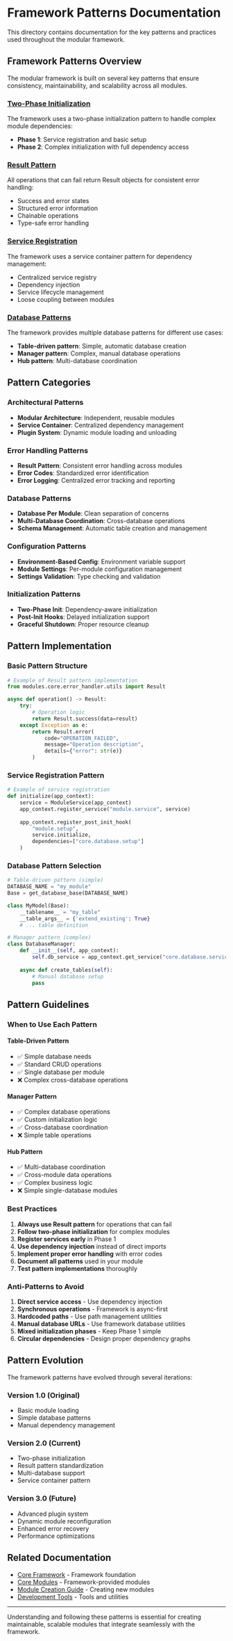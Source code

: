 # Framework Patterns Documentation

This directory contains documentation for the key patterns and practices used throughout the modular framework.

## Framework Patterns Overview

The modular framework is built on several key patterns that ensure consistency, maintainability, and scalability across all modules.

### [Two-Phase Initialization](two-phase-initialization.md)
The framework uses a two-phase initialization pattern to handle complex module dependencies:
- **Phase 1**: Service registration and basic setup
- **Phase 2**: Complex initialization with full dependency access

### [Result Pattern](result-pattern.md)
All operations that can fail return Result objects for consistent error handling:
- Success and error states
- Structured error information
- Chainable operations
- Type-safe error handling

### [Service Registration](service-registration.md)
The framework uses a service container pattern for dependency management:
- Centralized service registry
- Dependency injection
- Service lifecycle management
- Loose coupling between modules

### [Database Patterns](database-patterns.md)
The framework provides multiple database patterns for different use cases:
- **Table-driven pattern**: Simple, automatic database creation
- **Manager pattern**: Complex, manual database operations
- **Hub pattern**: Multi-database coordination

## Pattern Categories

### **Architectural Patterns**
- **Modular Architecture**: Independent, reusable modules
- **Service Container**: Centralized dependency management
- **Plugin System**: Dynamic module loading and unloading

### **Error Handling Patterns**
- **Result Pattern**: Consistent error handling across modules
- **Error Codes**: Standardized error identification
- **Error Logging**: Centralized error tracking and reporting

### **Database Patterns**
- **Database Per Module**: Clean separation of concerns
- **Multi-Database Coordination**: Cross-database operations
- **Schema Management**: Automatic table creation and management

### **Configuration Patterns**
- **Environment-Based Config**: Environment variable support
- **Module Settings**: Per-module configuration management
- **Settings Validation**: Type checking and validation

### **Initialization Patterns**
- **Two-Phase Init**: Dependency-aware initialization
- **Post-Init Hooks**: Delayed initialization support
- **Graceful Shutdown**: Proper resource cleanup

## Pattern Implementation

### Basic Pattern Structure
```python
# Example of Result pattern implementation
from modules.core.error_handler.utils import Result

async def operation() -> Result:
    try:
        # Operation logic
        return Result.success(data=result)
    except Exception as e:
        return Result.error(
            code="OPERATION_FAILED",
            message="Operation description",
            details={"error": str(e)}
        )
```

### Service Registration Pattern
```python
# Example of service registration
def initialize(app_context):
    service = ModuleService(app_context)
    app_context.register_service("module.service", service)
    
    app_context.register_post_init_hook(
        "module.setup",
        service.initialize,
        dependencies=["core.database.setup"]
    )
```

### Database Pattern Selection
```python
# Table-driven pattern (simple)
DATABASE_NAME = "my_module"
Base = get_database_base(DATABASE_NAME)

class MyModel(Base):
    __tablename__ = "my_table"
    __table_args__ = {'extend_existing': True}
    # ... table definition

# Manager pattern (complex)
class DatabaseManager:
    def __init__(self, app_context):
        self.db_service = app_context.get_service("core.database.service")
    
    async def create_tables(self):
        # Manual database setup
        pass
```

## Pattern Guidelines

### When to Use Each Pattern

#### **Table-Driven Pattern**
- ✅ Simple database needs
- ✅ Standard CRUD operations
- ✅ Single database per module
- ❌ Complex cross-database operations

#### **Manager Pattern**
- ✅ Complex database operations
- ✅ Custom initialization logic
- ✅ Cross-database coordination
- ❌ Simple table operations

#### **Hub Pattern**
- ✅ Multi-database coordination
- ✅ Cross-module data operations
- ✅ Complex business logic
- ❌ Simple single-database modules

### Best Practices

1. **Always use Result pattern** for operations that can fail
2. **Follow two-phase initialization** for complex modules
3. **Register services early** in Phase 1
4. **Use dependency injection** instead of direct imports
5. **Implement proper error handling** with error codes
6. **Document all patterns** used in your module
7. **Test pattern implementations** thoroughly

### Anti-Patterns to Avoid

1. **Direct service access** - Use dependency injection
2. **Synchronous operations** - Framework is async-first
3. **Hardcoded paths** - Use path management utilities
4. **Manual database URLs** - Use framework database utilities
5. **Mixed initialization phases** - Keep Phase 1 simple
6. **Circular dependencies** - Design proper dependency graphs

## Pattern Evolution

The framework patterns have evolved through several iterations:

### Version 1.0 (Original)
- Basic module loading
- Simple database patterns
- Manual dependency management

### Version 2.0 (Current)
- Two-phase initialization
- Result pattern standardization
- Multi-database support
- Service container pattern

### Version 3.0 (Future)
- Advanced plugin system
- Dynamic module reconfiguration
- Enhanced error recovery
- Performance optimizations

## Related Documentation

- [Core Framework](../core/README.md) - Framework foundation
- [Core Modules](../modules/README.md) - Framework-provided modules
- [Module Creation Guide](../module-creation-guide-v2.md) - Creating new modules
- [Development Tools](../development-tools/README.md) - Tools and utilities

---

Understanding and following these patterns is essential for creating maintainable, scalable modules that integrate seamlessly with the framework.